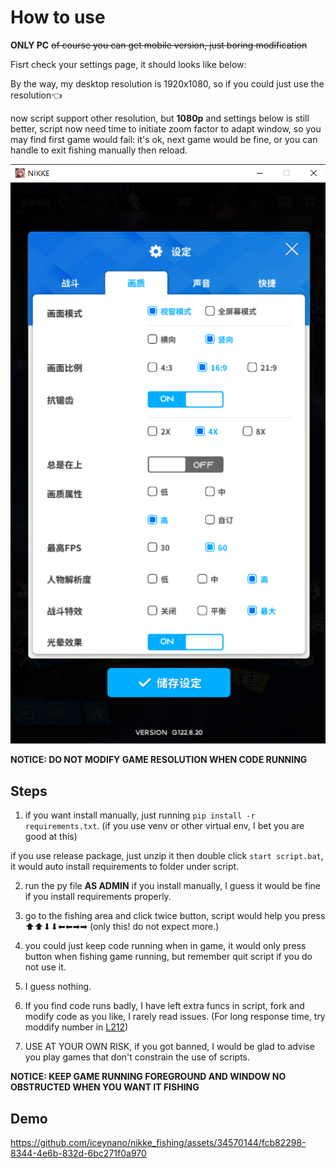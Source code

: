 # How to use

**ONLY PC** ~~of course you can get mobile version, just boring modification~~

Fisrt check your settings page, it should looks like below:

By the way, my desktop resolution is 1920x1080, so if you could just use the resolution👈

now script support other resolution, but **1080p** and settings below is still better, script now need time to initiate zoom factor to adapt window, so you may find first game would fail: it's ok, next game would be fine, or you can handle to exit fishing manually then reload.

![settings](https://github.com/iceynano/nikke_fishing/blob/main/settings.png)

**NOTICE: DO NOT MODIFY GAME RESOLUTION WHEN CODE RUNNING**

## Steps

1. if you want install manually, just running `pip install -r requirements.txt`. (if you use venv or other virtual env, I bet you are good at this)  

if you use release package, just unzip it then double click `start script.bat`, it would auto install requirements to folder under script.

2. run the py file **AS ADMIN** if you install manually, I guess it would be fine if you install requirements properly.

3. go to the fishing area and click twice button, script would help you press ⬆⬆⬇⬇⬅⬅➡➡ (only this! do not expect more.)

4. you could just keep code running when in game, it would only press button when fishing game running, but remember quit script if you do not use it.

5. I guess nothing.

6. If you find code runs badly, I have left extra funcs in script, fork and modify code as you like, I rarely read issues. (For long response time, try moddify number in [L212](https://github.com/iceynano/nikke_fishing/blob/49fff960ba15425bf55e11813b8592bfd3c8e64d/run.py#L287))

7. USE AT YOUR OWN RISK, if you got banned, I would be glad to advise you play games that don't constrain the use of scripts. 

**NOTICE: KEEP GAME RUNNING FOREGROUND AND WINDOW NO OBSTRUCTED WHEN YOU WANT IT FISHING**

## Demo

https://github.com/iceynano/nikke_fishing/assets/34570144/fcb82298-8344-4e6b-832d-6bc271f0a970


